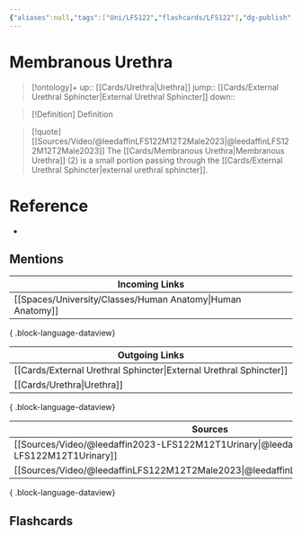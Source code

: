 ```yaml
---
{"aliases":null,"tags":["Uni/LFS122","flashcards/LFS122"],"dg-publish":true,"permalink":"/cards/membranous-urethra/","dgPassFrontmatter":true}
---
```


# Membranous Urethra

> [!ontology]+
> up:: [[Cards/Urethra\|Urethra]]
> jump:: [[Cards/External Urethral Sphincter\|External Urethral Sphincter]]
> down:: 

> [!Definition] Definition

> [!quote] [[Sources/Video/@leedaffinLFS122M12T2Male2023\|@leedaffinLFS122M12T2Male2023]]
> The [[Cards/Membranous Urethra\|Membranous Urethra]] (2) is a small portion passing through the [[Cards/External Urethral Sphincter\|external urethral sphincter]].

# Reference

- 

## Mentions

| Incoming Links                                                |
| ------------------------------------------------------------- |
| [[Spaces/University/Classes/Human Anatomy\|Human Anatomy]] |

{ .block-language-dataview}

| Outgoing Links                                                        |
| --------------------------------------------------------------------- |
| [[Cards/External Urethral Sphincter\|External Urethral Sphincter]] |
| [[Cards/Urethra\|Urethra]]                                         |

{ .block-language-dataview}

| Sources                                                                                   |
| ----------------------------------------------------------------------------------------- |
| [[Sources/Video/@leedaffin2023-LFS122M12T1Urinary\|@leedaffin2023-LFS122M12T1Urinary]] |
| [[Sources/Video/@leedaffinLFS122M12T2Male2023\|@leedaffinLFS122M12T2Male2023]]         |

{ .block-language-dataview}

## Flashcards